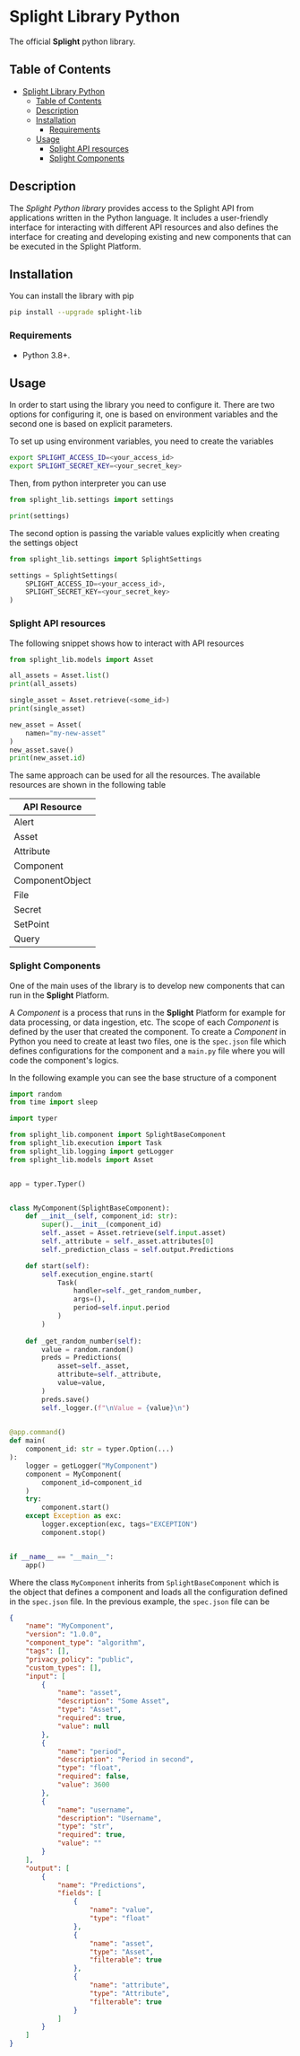 # Splight Library Python

The official **Splight** python library.

## Table of Contents  
- [Splight Library Python](#splight-library-python)
  - [Table of Contents](#table-of-contents)
  - [Description](#description)
  - [Installation](#installation)
    - [Requirements](#requirements)
  - [Usage](#usage)
    - [Splight API resources](#splight-api-resources)
    - [Splight Components](#splight-components)

## Description

The *Splight Python library* provides access to the Splight API from applications 
written in the Python language. It includes a user-friendly interface for 
interacting with different API resources and also defines the interface for 
creating and developing existing and new components that can be executed in the 
Splight Platform.

## Installation

You can install the library with pip
```sh
pip install --upgrade splight-lib
```

### Requirements

- Python 3.8+.

## Usage

In order to start using the library you need to configure it. There are two options 
for configuring it, one is based on environment variables and the second one is 
based on explicit parameters.

To set up using environment variables, you need to create the variables
```sh
export SPLIGHT_ACCESS_ID=<your_access_id>
export SPLIGHT_SECRET_KEY=<your_secret_key>
````

Then, from python interpreter you can use
```python
from splight_lib.settings import settings

print(settings)
```

The second option is passing the variable values explicitly when creating the 
settings object

```python
from splight_lib.settings import SplightSettings

settings = SplightSettings(
    SPLIGHT_ACCESS_ID=<your_access_id>,
    SPLIGHT_SECRET_KEY=<your_secret_key>
)
```

### Splight API resources

The following snippet shows how to interact with API resources
```python
from splight_lib.models import Asset

all_assets = Asset.list()
print(all_assets)

single_asset = Asset.retrieve(<some_id>)
print(single_asset)

new_asset = Asset(
    namen="my-new-asset"
)
new_asset.save()
print(new_asset.id)
```

The same approach can be used for all the resources. The available resources are shown in 
the following table

| API Resource    |
|-----------------|
| Alert           |
| Asset           |
| Attribute       |
| Component       |
| ComponentObject |
| File            |
| Secret          |
| SetPoint        |
| Query           |

### Splight Components

One of the main uses of the library is to develop new components that can run in the
**Splight** Platform. 

A *Component* is a process that runs in the **Splight** Platform for example for data 
processing, or data ingestion, etc. The scope of each *Component* is defined by the user that 
created the component. To create a *Component* in Python you need to create at least two
files, one is the `spec.json` file which defines configurations for the component and a 
`main.py` file where you will code the component's logics.

In the following example you can see the base structure of a component
```python
import random
from time import sleep

import typer

from splight_lib.component import SplightBaseComponent
from splight_lib.execution import Task
from splight_lib.logging import getLogger
from splight_lib.models import Asset


app = typer.Typer()


class MyComponent(SplightBaseComponent):
    def __init__(self, component_id: str):
        super().__init__(component_id)
        self._asset = Asset.retrieve(self.input.asset)
        self._attribute = self._asset.attributes[0]
        self._prediction_class = self.output.Predictions

    def start(self):
        self.execution_engine.start(
            Task(
                handler=self._get_random_number,
                args=(),
                period=self.input.period
            )
        )
        
    def _get_random_number(self):
        value = random.random()
        preds = Predictions(
            asset=self._asset,
            attribute=self._attribute,
            value=value,
        )
        preds.save()
        self._logger.(f"\nValue = {value}\n")
        

@app.command()
def main(
    component_id: str = typer.Option(...)
):
    logger = getLogger("MyComponent")
    component = MyComponent(
        component_id=component_id
    )
    try:
        component.start()
    except Exception as exc:
        logger.exception(exc, tags="EXCEPTION")
        component.stop()


if __name__ == "__main__":
    app()
```

Where the class `MyComponent` inherits from `SplightBaseComponent` which is the object
that defines a component and loads all the configuration defined in the `spec.json` file. 
In the previous example, the `spec.json` file can be
```json
{
    "name": "MyComponent",
    "version": "1.0.0",
    "component_type": "algorithm",
    "tags": [],
    "privacy_policy": "public",
    "custom_types": [],
    "input": [
        {
            "name": "asset",
            "description": "Some Asset",
            "type": "Asset",
            "required": true,
            "value": null
        },
        {
            "name": "period",
            "description": "Period in second",
            "type": "float",
            "required": false,
            "value": 3600
        },
        {
            "name": "username",
            "description": "Username",
            "type": "str",
            "required": true,
            "value": ""
        }
    ],
    "output": [
        {
            "name": "Predictions",
            "fields": [
                {
                    "name": "value",
                    "type": "float"
                },
                {
                    "name": "asset",
                    "type": "Asset",
                    "filterable": true
                },
                {
                    "name": "attribute",
                    "type": "Attribute",
                    "filterable": true
                }
            ]
        }
    ]
}
```
